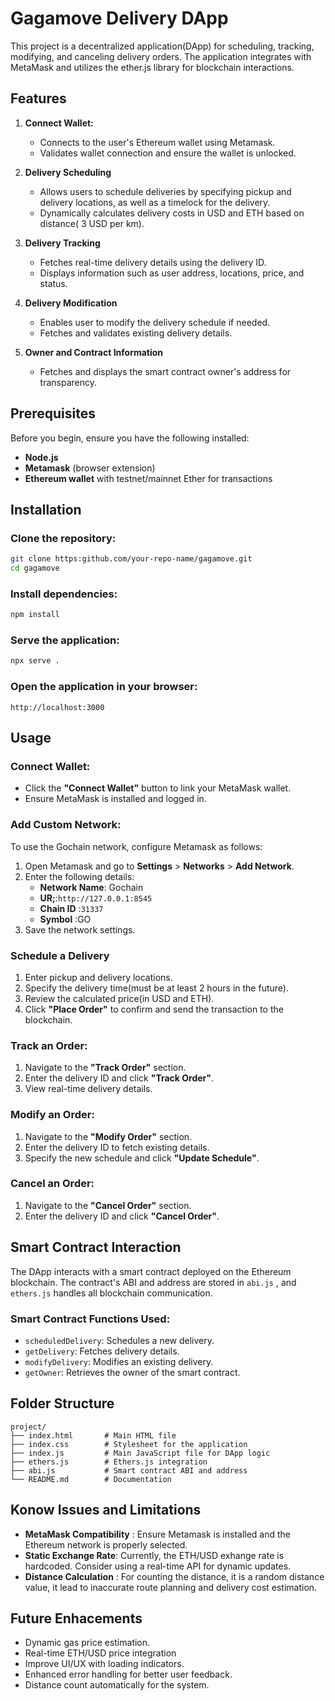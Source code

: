 # Gagamove Delivery DApp
This project is a decentralized application(DApp) for scheduling, tracking, modifying, and canceling delivery orders. The application integrates with MetaMask and utilizes the ether.js library for blockchain interactions.

## Features

1. **Connect Wallet:** 
   - Connects to the user's Ethereum wallet using Metamask.
   - Validates wallet connection and ensure the wallet is unlocked.

2. **Delivery Scheduling**
   - Allows users to schedule deliveries by specifying pickup and delivery locations, as well as a timelock for the delivery.
   - Dynamically calculates delivery costs in USD and ETH based on distance( 3 USD per km).

3. **Delivery Tracking**
   - Fetches real-time delivery details using the delivery ID.
   - Displays information such as user address, locations, price, and status.

4. **Delivery Modification**
   - Enables user to modify the delivery schedule if needed.
   - Fetches and validates existing delivery details.

5. **Owner and Contract Information**
   - Fetches and displays the smart contract owner's address for transparency.

## Prerequisites

Before you begin, ensure you have the following installed:

- **Node.js**
- **Metamask** (browser extension)
- **Ethereum wallet** with testnet/mainnet Ether for transactions

## Installation

### Clone the repository:

```bash
git clone https:github.com/your-repo-name/gagamove.git
cd gagamove
```
### Install dependencies:

```bash
npm install
```

### Serve the application:

```bash
npx serve .
```

### Open the application in your browser:

```arduino
http://localhost:3000
```

## Usage

### Connect Wallet:

- Click the **"Connect Wallet"** button to link your MetaMask wallet.
- Ensure MetaMask is installed and logged in.

### Add Custom Network:

To use the Gochain network, configure Metamask as follows:

1. Open Metamask and go to **Settings** > **Networks** > **Add Network**.
2. Enter the following details:
   - **Network Name**: Gochain
   - **UR;**:`http://127.0.0.1:8545`
   - **Chain ID** :`31337`
   - **Symbol** :GO
3. Save the network settings.

### Schedule a Delivery

1. Enter pickup and delivery locations.
2. Specify the delivery time(must be at least 2 hours in the future).
3. Review the calculated price(in USD and ETH).
4. Click **"Place Order"** to confirm and send the transaction to the blockchain.

### Track an Order:

1. Navigate to the **"Track Order"** section.
2. Enter the delivery ID and click **"Track Order"**.
3. View real-time delivery details.

### Modify an Order:

1. Navigate to the **"Modify Order"** section.
2. Enter the delivery ID to fetch existing details.
3. Specify the new schedule and click **"Update Schedule"**.

### Cancel an Order:

1. Navigate to the **"Cancel Order"** section.
2. Enter the delivery ID and click **"Cancel Order"**.

## Smart Contract Interaction

The DApp interacts with a smart contract deployed on the Ethereum blockchain. The contract's ABI and address are stored in `abi.js` , and `ethers.js` handles all blockchain communication.

### Smart Contract Functions Used:
- `scheduledDelivery`: Schedules a new delivery.
- `getDelivery`: Fetches delivery details.
- `modifyDelivery`: Modifies an existing delivery.
- `getOwner`: Retrieves the owner of the smart contract.

## Folder Structure

```plaintext
project/
├── index.html       # Main HTML file
├── index.css        # Stylesheet for the application
├── index.js         # Main JavaScript file for DApp logic
├── ethers.js        # Ethers.js integration
├── abi.js           # Smart contract ABI and address
└── README.md        # Documentation
```

## Konow Issues and Limitations

- **MetaMask Compatibility** : Ensure Metamask is installed and the Ethereum network is properly selected.
- **Static Exchange Rate**: Currently, the ETH/USD exhange rate is hardcoded. Consider using a real-time API for dynamic updates.
- **Distance Calculation** :  For counting the distance, it is a random distance value, it lead to inaccurate route planning and delivery cost estimation.

## Future Enhacements

- Dynamic gas price estimation.
- Real-time ETH/USD price integration
- Improve UI/UX with loading indicators.
- Enhanced error handling for better user feedback.
- Distance count automatically for the system. 




